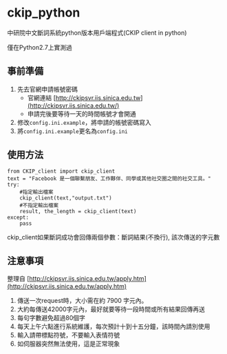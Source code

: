 # ckip_python
中研院中文斷詞系統python版本用戶端程式(CKIP client in python)

僅在Python2.7上實測過
## 事前準備
1. 先去官網申請帳號密碼
    + 官網連結 [http://ckipsvr.iis.sinica.edu.tw](http://ckipsvr.iis.sinica.edu.tw/)
    + 申請完後要等待一天的時間帳號才會開通
2. 修改`config.ini.example`，將申請的帳號密碼寫入
3. 將`config.ini.example`更名為`config.ini`

## 使用方法

    from CKIP_client import ckip_client
    text = "Facebook 是一個聯繫朋友、工作夥伴、同學或其他社交圈之間的社交工具。"
    try:
        #指定輸出檔案
        ckip_client(text,"output.txt")
        #不指定輸出檔案
        result, the_length = ckip_client(text)
    except:
        pass
ckip_client如果斷詞成功會回傳兩個參數：斷詞結果(不換行), 該次傳送的字元數

## 注意事項
整理自 [http://ckipsvr.iis.sinica.edu.tw/apply.htm](http://ckipsvr.iis.sinica.edu.tw/apply.htm)

1. 傳送一次request時，大小需在約 7900 字元內。
2. 大約每傳送42000字元內，最好就要等待一段時間或所有結果回傳再送
3. 每句字數避免超過80個字
4. 每天上午六點進行系統維護，每次預計十到十五分鐘，該時間內請別使用
5. 輸入請帶標點符號，不要輸入表情符號
6. 如伺服器突然無法使用，這是正常現象